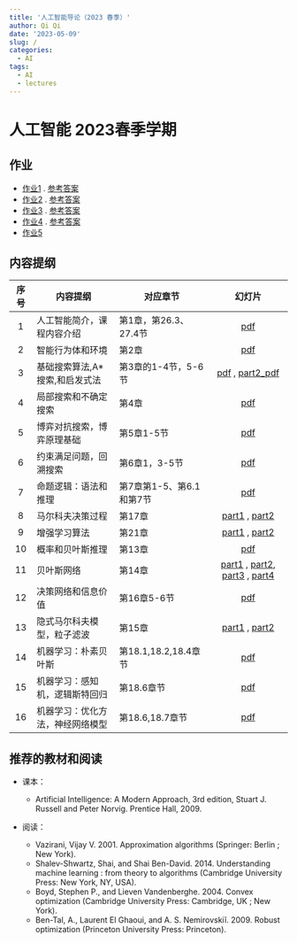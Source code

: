 ```yaml
---
title: '人工智能导论（2023 春季）'
author: Qi Qi
date: '2023-05-09'
slug: /
categories:
  - AI
tags:
  - AI
  - lectures
---
```


# 人工智能 2023春季学期

## 作业

* [作业1](hw/hw1.pdf) . [参考答案](hw/sol1.pdf)
* [作业2](hw/hw2.pdf) . [参考答案](hw/sol2.pdf)
* [作业3](hw/hw3.pdf) . [参考答案](hw/sol3.pdf)
* [作业4](hw/hw4.pdf) . [参考答案](hw/sol4.pdf)
* [作业5](hw/hw5.pdf)


## 内容提纲

|序号 | 内容提纲             | 对应章节       | 幻灯片   |
|:---:|-----------------------|---------------|:-----------:|
|1 | 人工智能简介，课程内容介绍 |  第1章，第26.3、27.4节 | [pdf](../slides/lecture1.pdf)  |
|2 | 智能行为体和环境   | 第2章  | [pdf](../slides/lecture2.pdf)  |
|3 | 基础搜索算法,A*搜索,和启发式法  | 第3章的1-4节，5-6节  | [pdf](../slides/lecture3.pdf) , [part2_pdf](../slides/lecture3_part2.pdf) |
|4 | 局部搜索和不确定搜索  |  第4章 | [pdf](../slides/lecture4.pdf)  |
|5 | 博弈对抗搜索，博弈原理基础  | 第5章1-5节  | [pdf](../slides/lecture5.pdf) |
|6 | 约束满足问题，回溯搜索  | 第6章1，3-5节  | [pdf](../slides/lecture6.pdf)  |
|7 |命题逻辑：语法和推理   | 第7章第1-5、第6.1和第7节  | [pdf](../slides/lecture7.pdf)  |
|8 | 马尔科夫决策过程 |     第17章    |  [part1](../slides/lecture8-mdps-part1.pdf) , [part2](../slides/lecture8-mdps-part2.pdf)|
|9 | 增强学习算法   |  第21章    |  [part1](../slides/lecture-9-reinforcement-learning-i.pdf) , [part2](../slides/lecture-9-reinforcement-learning-ii.pdf)  |
|10 | 概率和贝叶斯推理 |  第13章    |  [pdf](../slides/lecture10-probability.pdf)  |
| 11| 贝叶斯网络 |   第14章    |  [part1](../slides/lecture11-BN-representation.pdf) , [part2](../slides/lecture12-BNs-Independence.pdf), [part3](../slides/lecture13-BN-Inference.pdf) , [part4](../slides/lecture14-BN-sampling.pdf)  |
| 12| 决策网络和信息价值 |   第16章5-6节    |  [pdf](../slides/lecture15-decision-diagrams-and-vpis.pdf)  |
| 13| 隐式马尔科夫模型，粒子滤波 |   第15章    |  [part1](../slides/lecture16-hmm.pdf) , [part2](../slides/lecture17-hmm-filtering.pdf)  |
| 14| 机器学习：朴素贝叶斯 | 第18.1,18.2,18.4章节      |  [pdf](../slides/lecture18-ML-Naive-Bayes.pdf)  |
| 15| 机器学习：感知机，逻辑斯特回归 |  第18.6章节     |  [pdf](../slides/lecture19-ML-Perceptrons-and-Logistic-Regression.pdf)  |
| 16| 机器学习：优化方法，神经网络模型 | 第18.6,18.7章节      |  [pdf](../slides/lecture20-ML-Optimization-and-Neural-Networks.pdf)  |


## 推荐的教材和阅读

* 课本：

  - Artificial Intelligence: A Modern Approach, 3rd edition, Stuart J. Russell
    and Peter Norvig. Prentice Hall, 2009.

* 阅读：

  - Vazirani, Vijay V. 2001. Approximation algorithms (Springer: Berlin ; New York).
  - Shalev-Shwartz, Shai, and Shai Ben-David. 2014. Understanding machine learning : from theory to algorithms (Cambridge University Press: New York, NY, USA).
  - Boyd, Stephen P., and Lieven Vandenberghe. 2004. Convex optimization (Cambridge University Press: Cambridge, UK ; New York).
  - Ben-Tal, A., Laurent El Ghaoui, and A. S. Nemirovskiĭ. 2009. Robust optimization (Princeton University Press: Princeton).
  
